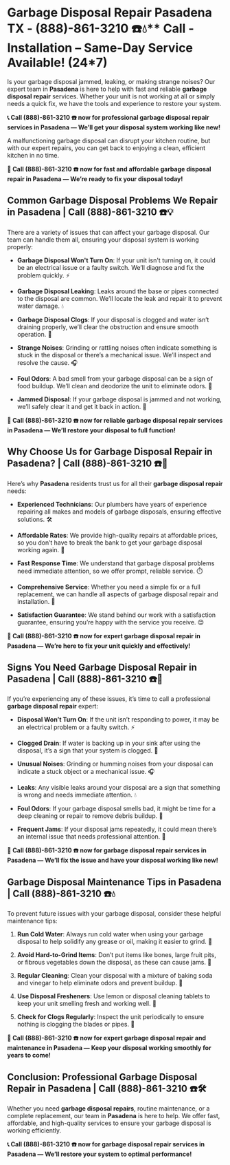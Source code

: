 # Garbage Disposal Repair Pasadena TX - (888)-861-3210 ☎️💧** Call - Installation – Same-Day Service Available! (24*7)

Is your garbage disposal jammed, leaking, or making strange noises? Our expert team in **Pasadena** is here to help with fast and reliable **garbage disposal repair** services. Whether your unit is not working at all or simply needs a quick fix, we have the tools and experience to restore your system.

**📞 Call (888)-861-3210 ☎️ now for professional **garbage disposal repair** services in Pasadena — We’ll get your disposal system working like new!**

A malfunctioning garbage disposal can disrupt your kitchen routine, but with our expert repairs, you can get back to enjoying a clean, efficient kitchen in no time.

**🔧 Call (888)-861-3210 ☎️ now for fast and affordable **garbage disposal repair** in Pasadena — We’re ready to fix your disposal today!**

## **Common Garbage Disposal Problems We Repair in Pasadena | Call (888)-861-3210 ☎️💡**

There are a variety of issues that can affect your garbage disposal. Our team can handle them all, ensuring your disposal system is working properly:

- **Garbage Disposal Won't Turn On**: If your unit isn't turning on, it could be an electrical issue or a faulty switch. We’ll diagnose and fix the problem quickly. ⚡
- **Garbage Disposal Leaking**: Leaks around the base or pipes connected to the disposal are common. We’ll locate the leak and repair it to prevent water damage. 💧
- **Garbage Disposal Clogs**: If your disposal is clogged and water isn’t draining properly, we’ll clear the obstruction and ensure smooth operation. 🚿
- **Strange Noises**: Grinding or rattling noises often indicate something is stuck in the disposal or there’s a mechanical issue. We’ll inspect and resolve the cause. 🎧
- **Foul Odors**: A bad smell from your garbage disposal can be a sign of food buildup. We’ll clean and deodorize the unit to eliminate odors. 🧼
- **Jammed Disposal**: If your garbage disposal is jammed and not working, we’ll safely clear it and get it back in action. 🔧

**🔧 Call (888)-861-3210 ☎️ now for reliable **garbage disposal repair** services in Pasadena — We’ll restore your disposal to full function!**

## **Why Choose Us for Garbage Disposal Repair in Pasadena? | Call (888)-861-3210 ☎️🌟**

Here’s why **Pasadena** residents trust us for all their **garbage disposal repair** needs:

- **Experienced Technicians**: Our plumbers have years of experience repairing all makes and models of garbage disposals, ensuring effective solutions. 🛠️
- **Affordable Rates**: We provide high-quality repairs at affordable prices, so you don’t have to break the bank to get your garbage disposal working again. 💸
- **Fast Response Time**: We understand that garbage disposal problems need immediate attention, so we offer prompt, reliable service. ⏱️
- **Comprehensive Service**: Whether you need a simple fix or a full replacement, we can handle all aspects of garbage disposal repair and installation. 🔧
- **Satisfaction Guarantee**: We stand behind our work with a satisfaction guarantee, ensuring you’re happy with the service you receive. 😊

**🔧 Call (888)-861-3210 ☎️ now for expert **garbage disposal repair** in Pasadena — We’re here to fix your unit quickly and effectively!**

## **Signs You Need Garbage Disposal Repair in Pasadena | Call (888)-861-3210 ☎️🚨**

If you’re experiencing any of these issues, it’s time to call a professional **garbage disposal repair** expert:

- **Disposal Won’t Turn On**: If the unit isn’t responding to power, it may be an electrical problem or a faulty switch. ⚡
- **Clogged Drain**: If water is backing up in your sink after using the disposal, it’s a sign that your system is clogged. 🚿
- **Unusual Noises**: Grinding or humming noises from your disposal can indicate a stuck object or a mechanical issue. 🎧
- **Leaks**: Any visible leaks around your disposal are a sign that something is wrong and needs immediate attention. 💧
- **Foul Odors**: If your garbage disposal smells bad, it might be time for a deep cleaning or repair to remove debris buildup. 🧼
- **Frequent Jams**: If your disposal jams repeatedly, it could mean there’s an internal issue that needs professional attention. 🔧

**🔧 Call (888)-861-3210 ☎️ now for **garbage disposal repair** services in Pasadena — We’ll fix the issue and have your disposal working like new!**

## **Garbage Disposal Maintenance Tips in Pasadena | Call (888)-861-3210 ☎️💧**

To prevent future issues with your garbage disposal, consider these helpful maintenance tips:

1. **Run Cold Water**: Always run cold water when using your garbage disposal to help solidify any grease or oil, making it easier to grind. 🧊
2. **Avoid Hard-to-Grind Items**: Don’t put items like bones, large fruit pits, or fibrous vegetables down the disposal, as these can cause jams. 🚫
3. **Regular Cleaning**: Clean your disposal with a mixture of baking soda and vinegar to help eliminate odors and prevent buildup. 🧽
4. **Use Disposal Fresheners**: Use lemon or disposal cleaning tablets to keep your unit smelling fresh and working well. 🍋
5. **Check for Clogs Regularly**: Inspect the unit periodically to ensure nothing is clogging the blades or pipes. 🔧

**🔧 Call (888)-861-3210 ☎️ now for expert **garbage disposal repair** and maintenance in Pasadena — Keep your disposal working smoothly for years to come!**

## **Conclusion: Professional Garbage Disposal Repair in Pasadena | Call (888)-861-3210 ☎️🛠️**

Whether you need **garbage disposal repairs**, routine maintenance, or a complete replacement, our team in **Pasadena** is here to help. We offer fast, affordable, and high-quality services to ensure your garbage disposal is working efficiently.

**📞 Call (888)-861-3210 ☎️ now for **garbage disposal repair** services in Pasadena — We’ll restore your system to optimal performance!**
